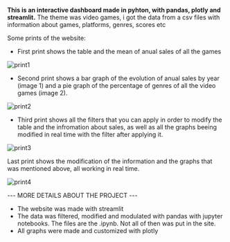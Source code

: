 

<b>This is an interactive dashboard made in pyhton, with pandas, plotly and streamlit.</b>
The theme was video games, i got the data from a csv files with information about games, platforms, genres, scores etc

Some prints of the website:
- First print shows the table and the mean of anual sales of all the games

![print1](https://user-images.githubusercontent.com/93150152/211638951-0d08e796-fedd-4023-be5d-1e0411a8a64c.png)

- Second print shows a bar graph of the evolution of anual sales by year (image 1) and a pie graph of the percentage of genres of all the video games (image 2).

![print2](https://user-images.githubusercontent.com/93150152/211639356-5ca54426-ee80-4a46-99db-cc7eedf17c87.png)

- Third print shows all the filters that you can apply in order to modify the table and the infromation about sales, as well as all the graphs beeing modified in real time with the filter after applying it.

![print3](https://user-images.githubusercontent.com/93150152/211639764-b8362a93-76bc-463e-bbd9-d8b2e56f3ed4.png)

Last print shows the modification of the information and the graphs that was mentioned above, all working in real time.

![print4](https://user-images.githubusercontent.com/93150152/211640957-0ba790a6-9d0e-4a30-8bd1-f8f6aec71bbd.png)

--- MORE DETAILS ABOUT THE PROJECT ---
- The website was made with streamlit
- The data was filtered, modified and modulated with pandas with jupyter notebooks. The files are the .ipynb. Not all of then was put in the site.
- All graphs were made and customized with plotly
